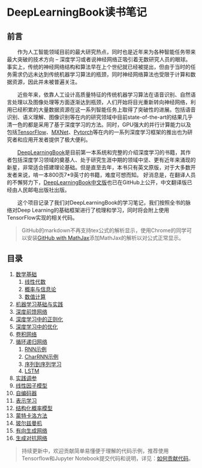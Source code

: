 # DeepLearningBook读书笔记

## 前言

&emsp;&emsp;作为人工智能领域目前的最大研究热点，同时也是近年来为各种智能任务带来最大突破的技术方向 – 深度学习或者说神经网络正吸引着无数研究人员的眼球。事实上，传统的神经网络结构和算法早在上个世纪就已经被提出，但由于当时的任务需求仍远未达到传统机器学习算法的瓶颈，同时神经网络算法也受限于计算和数据资源，因此并未被普遍关注。

&emsp;&emsp;近些年来，依靠人工设计高质量特征的传统机器学习算法在语音识别、自然语言处理以及图像处理等方面逐渐达到瓶颈，人们开始将目光重新转向神经网络，利用已经积累的大量数据资源在这一系列智能任务上取得了突破性的进展。包括语音识别、语义理解、图像识别等在内的研究领域中目前state-of-the-art的结果几乎清一色的都是采用了基于深度学习的方法。同时，GPU强大的并行计算能力以及包括[TensorFlow](https://www.tensorflow.org/)、[MXNet](https://mxnet.incubator.apache.org/)、[Pytorch](http://pytorch.org/)等在内的一系列深度学习框架的推出也为研究者和应用开发者提供了极大便利。

&emsp;&emsp;[DeepLearningBook](http://www.deeplearningbook.org/)是目前第一本系统和完整的介绍深度学习的书籍，其作者包括深度学习领域的奠基人、处于研究生涯中期的领域中坚、更有近年来涌现的新星，非常适合搭建理论基础。但是直至去年，本书只有英文原版，对于大多数开发者来说，啃一本800页7*9英寸的书籍，难度可想而知。
好消息是，在翻译人员的不懈努力下，[DeepLearningBook中文版](https://github.com/exacity/deeplearningbook-chinese)也已在GitHub上公开，中文翻译版已经由人民邮电出版社出版。

&emsp;&emsp;这个项目记录了我们对DeepLearningBook的学习笔记，我们按照全书的脉络对Deep Learning的基础框架进行了梳理和学习，同时将会附上使用TensorFlow实现的相关代码。

>GitHub的markdown不再支持tex公式的解析显示，使用Chrome的同学可以安装[GitHub with MathJax](https://chrome.google.com/webstore/detail/github-with-mathjax/ioemnmodlmafdkllaclgeombjnmnbima)添加MathJax的解析以对公式正常显示。

## 目录

1. [数学基础](数学基础/数学基础.md)
   1. [线性代数](数学基础/线性代数.md)
   1. [概率与信息论](数学基础/概率与信息论.md)
   1. [数值计算](数学基础/数值计算.md)
1. [机器学习基础与实践](机器学习基础与实践/README.md)
1. [深度前馈网络](深度前馈网络/README.md)
1. [深度学习中的正则化](深度学习中的正则化/README.md)
1. [深度学习中的优化](深度学习中的优化/README.md)
1. [卷积网络](卷积网络/README.md)
1. [循环递归网络](循环递归网络/README.md)
   1. [RNN示例](循环递归网络/RNN.md)
   1. [CharRNN示例](循环递归网络/CharRNN.md)
   1. [序列到序列学习](循环递归网络/Sequence.md)
   1. [LSTM](循环递归网络/LSTM.md)
1. [实践调参](实践调参/README.md)
1. [线性因子模型](线性因子模型/README.md)
1. [自编码器](自编码器/README.md)
1. [表示学习](表示学习/README.md)
1. [结构化概率模型](结构化概率模型/README.md)
1. [蒙特卡洛方法](蒙特卡洛方法/README.md)
1. [玻尔兹曼机](玻尔兹曼机/README.md)
1. [有向生成网络](有向生成网络)
1. [生成对抗网络](生成对抗网络/README.md)


>持续更新中，欢迎贡献简单易懂便于理解的代码示例，推荐使用Tensorflow和Jupyter Notebook提交代码和说明，详见：[如何贡献代码](pending/README.md)。
